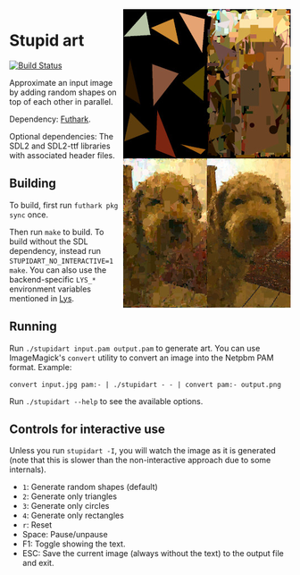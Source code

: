 <img src="cosmos.jpg" width="300" height="534" align="right">

# Stupid art

[![Build Status](https://travis-ci.org/nqpz/stupidart.svg?branch=master)](https://travis-ci.org/nqpz/stupidart)

Approximate an input image by adding random shapes on top of each other
in parallel.

Dependency: [Futhark](http://futhark-lang.org).

Optional dependencies: The SDL2 and SDL2-ttf libraries with associated
header files.

## Building

To build, first run `futhark pkg sync` once.

Then run `make` to build.  To build without the SDL dependency, instead
run `STUPIDART_NO_INTERACTIVE=1 make`.  You can also use the
backend-specific `LYS_*` environment variables mentioned in
[Lys](https://github.com/diku-dk/lys).

## Running

Run `./stupidart input.pam output.pam` to generate art.  You can use
ImageMagick's `convert` utility to convert an image into the Netpbm PAM
format.  Example:

```
convert input.jpg pam:- | ./stupidart - - | convert pam:- output.png
```

Run `./stupidart --help` to see the available options.

## Controls for interactive use

Unless you run `stupidart -I`, you will watch the image as it is
generated (note that this is slower than the non-interactive approach due to some
internals).

  - `1`: Generate random shapes (default)
  - `2`: Generate only triangles
  - `3`: Generate only circles
  - `4`: Generate only rectangles
  - `r`: Reset
  - Space: Pause/unpause
  - F1: Toggle showing the text.
  - ESC: Save the current image (always without the text) to the output
    file and exit.
